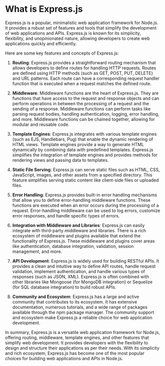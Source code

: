 # What is Express.js

Express.js is a popular, minimalistic web application framework for Node.js. It provides a robust set of features and tools that simplify the development of web applications and APIs. Express.js is known for its simplicity, flexibility, and unopinionated nature, allowing developers to create web applications quickly and efficiently.

Here are some key features and concepts of Express.js:

1. **Routing**: Express.js provides a straightforward routing mechanism that allows developers to define routes for handling HTTP requests. Routes are defined using HTTP methods (such as GET, POST, PUT, DELETE) and URL patterns. Each route can have a corresponding request handler function that is executed when a request matches the defined route.

2. **Middleware**: Middleware functions are the heart of Express.js. They are functions that have access to the request and response objects and can perform operations in between the processing of a request and the sending of a response. Middleware functions can perform tasks like parsing request bodies, handling authentication, logging, error handling, and more. Middleware functions can be chained together, allowing for modular and reusable code.

3. **Template Engines**: Express.js integrates with various template engines (such as EJS, Handlebars, Pug) that enable the dynamic rendering of HTML views. Template engines provide a way to generate HTML dynamically by combining data with predefined templates. Express.js simplifies the integration of template engines and provides methods for rendering views and passing data to templates.

4. **Static File Serving**: Express.js can serve static files such as HTML, CSS, JavaScript, images, and other assets from a specified directory. This feature simplifies serving static content like client-side files or uploaded files.

5. **Error Handling**: Express.js provides built-in error handling mechanisms that allow you to define error-handling middleware functions. These functions are executed when an error occurs during the processing of a request. Error-handling middleware can be used to log errors, customize error responses, and handle specific types of errors.

6. **Integration with Middleware and Libraries**: Express.js can easily integrate with third-party middleware and libraries. There is a rich ecosystem of middleware and plugins available that extend the functionality of Express.js. These middleware and plugins cover areas like authentication, database integration, validation, session management, and more.

7. **API Development**: Express.js is widely used for building RESTful APIs. It provides a clean and intuitive way to define API routes, handle request validation, implement authentication, and handle various types of responses (such as JSON, XML). Express.js is often combined with other libraries like Mongoose (for MongoDB integration) or Sequelize (for SQL database integration) to build robust APIs.

8. **Community and Ecosystem**: Express.js has a large and active community that contributes to its ecosystem. It has extensive documentation, numerous tutorials, and a wide range of packages available through the npm package manager. The community support and ecosystem make Express.js a reliable choice for web application development.

In summary, Express.js is a versatile web application framework for Node.js, offering routing, middleware, template engines, and other features that simplify web development. It provides developers with the flexibility to design and structure their applications as per their needs. With its simplicity and rich ecosystem, Express.js has become one of the most popular choices for building web applications and APIs in Node.js.
